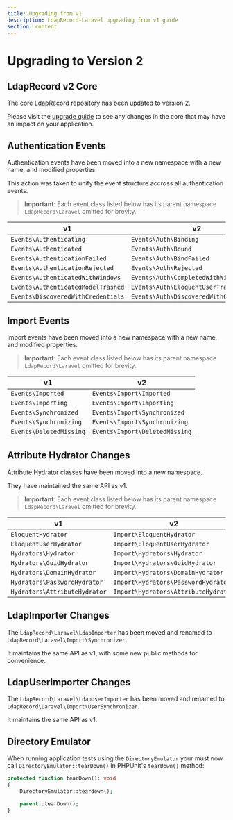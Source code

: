 ```yaml
---
title: Upgrading from v1
description: LdapRecord-Laravel upgrading from v1 guide
section: content
---
```


# Upgrading to Version 2

## LdapRecord v2 Core

The core [LdapRecord](/docs/core/v2) repository has been updated to version 2.

Please visit the [upgrade guide](/docs/core/v2/upgrading/) to see any changes in the core that may have an impact on your application.

## Authentication Events

Authentication events have been moved into a new namespace with a new name, and modified properties.

This action was taken to unify the event structure accross all authentication events.

> **Important**: Each event class listed below has its parent namespace `LdapRecord\Laravel` omitted for brevity.

| v1                                 | v2                                      |
| ---------------------------------- | --------------------------------------- |
| `Events\Authenticating`            | `Events\Auth\Binding`                   |
| `Events\Authenticated`             | `Events\Auth\Bound`                     |
| `Events\AuthenticationFailed`      | `Events\Auth\BindFailed`                |
| `Events\AuthenticationRejected`    | `Events\Auth\Rejected`                  |
| `Events\AuthenticatedWithWindows`  | `Events\Auth\CompletedWithWindows`      |
| `Events\AuthenticatedModelTrashed` | `Events\Auth\EloquentUserTrashed`       |
| `Events\DiscoveredWithCredentials` | `Events\Auth\DiscoveredWithCredentials` |

## Import Events

Import events have been moved into a new namespace with a new name, and modified properties.

> **Important**: Each event class listed below has its parent namespace `LdapRecord\Laravel` omitted for brevity.

| v1                      | v2                             |
| ----------------------- | ------------------------------ |
| `Events\Imported`       | `Events\Import\Imported`       |
| `Events\Importing`      | `Events\Import\Importing`      |
| `Events\Synchronized`   | `Events\Import\Synchronized`   |
| `Events\Synchronizing`  | `Events\Import\Synchronizing`  |
| `Events\DeletedMissing` | `Events\Import\DeletedMissing` |

## Attribute Hydrator Changes

Attribute Hydrator classes have been moved into a new namespace.

They have maintained the same API as v1.

> **Important**: Each event class listed below has its parent namespace `LdapRecord\Laravel` omitted for brevity.

| v1                            | v2                                   |
| ----------------------------- | ------------------------------------ |
| `EloquentHydrator`            | `Import\EloquentHydrator`            |
| `EloquentUserHydrator`        | `Import\EloquentUserHydrator`        |
| `Hydrators\Hydrator`          | `Import\Hydrators\Hydrator`          |
| `Hydrators\GuidHydrator`      | `Import\Hydrators\GuidHydrator`      |
| `Hydrators\DomainHydrator`    | `Import\Hydrators\DomainHydrator`    |
| `Hydrators\PasswordHydrator`  | `Import\Hydrators\PasswordHydrator`  |
| `Hydrators\AttributeHydrator` | `Import\Hydrators\AttributeHydrator` |

## LdapImporter Changes

The `LdapRecord\Laravel\LdapImporter` has been moved and renamed to `LdapRecord\Laravel\Import\Synchronizer`.

It maintains the same API as v1, with some new public methods for convenience.

## LdapUserImporter Changes

The `LdapRecord\Laravel\LdapUserImporter` has been moved and renamed to `LdapRecord\Laravel\Import\UserSynchronizer`.

It maintains the same API as v1.

## Directory Emulator

When running application tests using the `DirectoryEmulator` your must now
call `DirectoryEmulator::tearDown()` in PHPUnit's `tearDown()` method:

```php
protected function tearDown(): void
{
    DirectoryEmulator::teardown();

    parent::tearDown();
}
```
